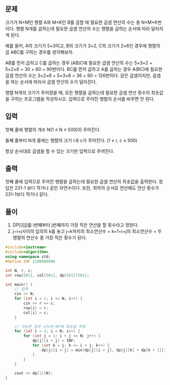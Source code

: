 ## 문제
크기가 N×M인 행렬 A와 M×K인 B를 곱할 때 필요한 곱셈 연산의 수는 총 N×M×K번이다. 행렬 N개를 곱하는데 필요한 곱셈 연산의 수는 행렬을 곱하는 순서에 따라 달라지게 된다.

예를 들어, A의 크기가 5×3이고, B의 크기가 3×2, C의 크기가 2×6인 경우에 행렬의 곱 ABC를 구하는 경우를 생각해보자.

AB를 먼저 곱하고 C를 곱하는 경우 (AB)C에 필요한 곱셈 연산의 수는 5×3×2 + 5×2×6 = 30 + 60 = 90번이다.
BC를 먼저 곱하고 A를 곱하는 경우 A(BC)에 필요한 곱셈 연산의 수는 3×2×6 + 5×3×6 = 36 + 90 = 126번이다.
같은 곱셈이지만, 곱셈을 하는 순서에 따라서 곱셈 연산의 수가 달라진다.

행렬 N개의 크기가 주어졌을 때, 모든 행렬을 곱하는데 필요한 곱셈 연산 횟수의 최솟값을 구하는 프로그램을 작성하시오. 입력으로 주어진 행렬의 순서를 바꾸면 안 된다.

## 입력
첫째 줄에 행렬의 개수 N(1 ≤ N ≤ 500)이 주어진다.

둘째 줄부터 N개 줄에는 행렬의 크기 r과 c가 주어진다. (1 ≤ r, c ≤ 500)

항상 순서대로 곱셈을 할 수 있는 크기만 입력으로 주어진다.

## 출력
첫째 줄에 입력으로 주어진 행렬을 곱하는데 필요한 곱셈 연산의 최솟값을 출력한다. 정답은 231-1 보다 작거나 같은 자연수이다. 또한, 최악의 순서로 연산해도 연산 횟수가 231-1보다 작거나 같다.

## 풀이
1. DP[i][j]를 i번째부터 j번째까지 가장 작은 연산을 할 횟수라고 정한다.
2. j\~i+j사이의 임의의 k를 놓고 j\~k까지의 최소연산수 + k+1\~i+j의 최소연산수 + 두 행렬의 연산수 중 가장 적은 횟수가 된다.

```cpp
#include<iostream>
#include<algorithm>
using namespace std;
#define INF 2100000000

int N, r, c;
int row[501], col[501], dp[501][501];

int main() {
	// 입력
	cin >> N;
	for (int i = 1; i <= N; i++) {
		cin >> r >> c;
		row[i] = r;
		col[i] = c;
	}

	// 가능한 경우 나누어 DP에 최솟값 저장
	for (int i = 1; i < N; i++) {
		for (int j = 1; i + j <= N; j++) {
			dp[j][i + j] = INF;
			for (int k = j; k <= i + j; k++) {
				dp[j][i + j] = min(dp[j][i + j], dp[j][k] + dp[k + 1][i + j] + row[j] * col[k] * col[i + j]);
			}
		}
	}

	cout << dp[1][N];
}
```
